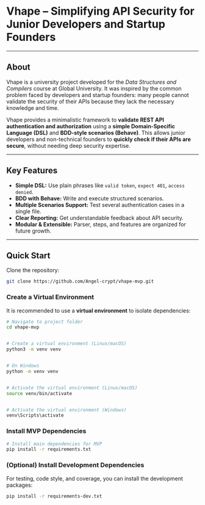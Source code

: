 # Vhape – Simplifying API Security for Junior Developers and Startup Founders

---

## About

Vhape is a university project developed for the *Data Structures and Compilers* course at Global University. It was inspired by the common problem faced by developers and startup founders: many people cannot validate the security of their APIs because they lack the necessary knowledge and time.

Vhape provides a minimalistic framework to **validate REST API authentication and authorization** using a **simple Domain-Specific Language (DSL)** and **BDD-style scenarios (Behave)**. This allows junior developers and non-technical founders to **quickly check if their APIs are secure**, without needing deep security expertise.

---

## Key Features

- **Simple DSL:** Use plain phrases like `valid token`, `expect 401`, `access denied`.
- **BDD with Behave:** Write and execute structured scenarios.
- **Multiple Scenarios Support:** Test several authentication cases in a single file.
- **Clear Reporting:** Get understandable feedback about API security.
- **Modular & Extensible:** Parser, steps, and features are organized for future growth.
---


## Quick Start


Clone the repository:


```bash
git clone https://github.com/Angel-crypt/vhape-mvp.git
```


### Create a Virtual Environment


It is recommended to use a **virtual environment** to isolate dependencies:


```bash
# Navigate to project folder
cd vhape-mvp


# Create a virtual environment (Linux/macOS)
python3 -m venv venv


# On Windows
python -m venv venv


# Activate the virtual environment (Linux/macOS)
source venv/bin/activate


# Activate the virtual environment (Windows)
venv\Scripts\activate
```


### Install MVP Dependencies


```bash
# Install main dependencies for MVP
pip install -r requirements.txt
```


### (Optional) Install Development Dependencies


For testing, code style, and coverage, you can install the development packages:


```bash
pip install -r requirements-dev.txt
```